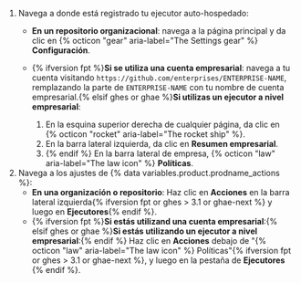 1. Navega a donde está registrado tu ejecutor auto-hospedado:
   * **En un repositorio organizacional**: navega a la página principal y da clic en {% octicon "gear" aria-label="The Settings gear" %} **Configuración**.
   * {% ifversion fpt %}**Si se utiliza una cuenta empresarial**: navega a tu cuenta visitando `https://github.com/enterprises/ENTERPRISE-NAME`, remplazando la parte de `ENTERPRISE-NAME` con tu nombre de cuenta empresarial.{% elsif ghes or ghae %}**Si utilizas un ejecutor a nivel empresarial**:

     1. En la esquina superior derecha de cualquier página, da clic en {% octicon "rocket" aria-label="The rocket ship" %}.
     1. En la barra lateral izquierda, da clic en **Resumen empresarial**.
     1. {% endif %} En la barra lateral de empresa, {% octicon "law" aria-label="The law icon" %} **Políticas**.
1. Navega a los ajustes de {% data variables.product.prodname_actions %}:
   * **En una organización o repositorio**: Haz clic en **Acciones** en la barra lateral izquierda{% ifversion fpt or ghes > 3.1 or ghae-next %} y luego en **Ejecutores**{% endif %}.
   * {% ifversion fpt %}**Si estás utilizand una cuenta empresarial**:{% elsif ghes or ghae %}**Si estás utilizando un ejecutor a nivel empresarial**:{% endif %} Haz clic en **Acciones** debajo de "{% octicon "law" aria-label="The law icon" %} Políticas"{% ifversion fpt or ghes > 3.1 or ghae-next %}, y luego en la pestaña de **Ejecutores** {% endif %}.
